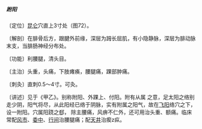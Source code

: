 ##### 跗阳

〔定位〕[昆仑](https://www.gmzyjc.com/read/zjs/zjs3.1.7-8-0.0.1.3.60.md)穴直上3寸处（图72）。

〔解剖〕在腓骨后方，跟腱外前缘，深层为𧿹长屈肌，有小隐静脉，深层为腓动脉末支，当腓肠神经分布处。

〔功能〕利腰腿，清头目。

〔主治〕头重，头痛，下肢瘫痪，腰腿痛，踝部肿痛。

〔刺灸〕直刺0.5〜4寸。可灸。

〔讲述〕见于《甲乙》。别称附阳、外踝上、付阳。附有从属 之意，足太阳之络别走少阴，阳气将尽，从此阳经已络于阴脉，实有附属之阳气，故在[飞阳](https://www.gmzyjc.com/read/zjs/zjs3.1.7-8-0.0.1.3.58.md)络穴之下，设一附阳。穴属阳跷之郄， 除主腰痛，风痹不仁外，还可用治头重、额痛。临床常配[风市](https://www.gmzyjc.com/read/zjs/zjs3.1.9-12-0.0.3.3.31.md)、[委中](https://www.gmzyjc.com/read/zjs/zjs3.1.7-8-0.0.1.3.40.md)、[行间](https://www.gmzyjc.com/read/zjs/zjs3.1.9-12-0.0.4.3.2.md)治腰腿痛；配[天井](https://www.gmzyjc.com/read/zjs/zjs3.1.9-12-0.0.2.3.10.md)治瘈z疭。

